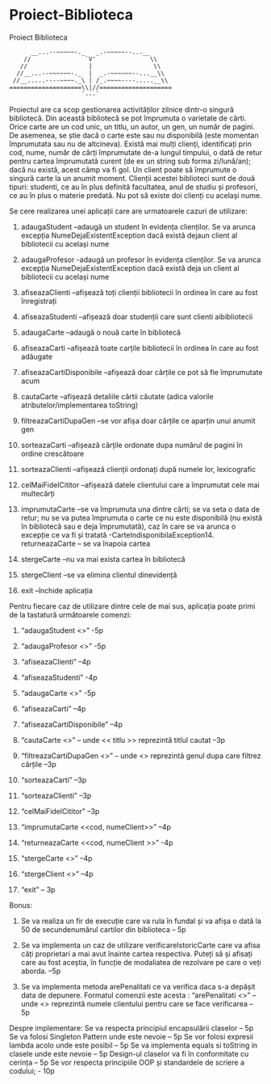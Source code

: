 # Proiect-Biblioteca
Proiect Biblioteca

```
      __...--~~~~~-._   _.-~~~~~--...__
    //               `V'               \\
   //                 |                 \\
  //__...--~~~~~~-._  |  _.-~~~~~~--...__\\
 //__.....----~~~~._\ | /_.~~~~----.....__\\
====================\\|//====================
                    `---`
```
  Proiectul are ca scop gestionarea activităților zilnice dintr-o singură bibliotecă. Din această
bibliotecă se pot împrumuta o varietate de cărti. Orice carte are un cod unic, un titlu, un autor, un gen,
un număr de pagini. De asemenea, se știe dacă o carte este sau nu disponibilă (este momentan
împrumutata sau nu de altcineva). Există mai mulți clienți, identificați prin cod, nume, număr de cărți
împrumutate de-a lungul timpului, o dată de retur pentru cartea împrumutată curent (de ex un string
sub forma zi/lună/an); dacă nu există, acest câmp va fi gol. Un client poate să împrumute o singură carte
la un anumit moment. Clienții acestei biblioteci sunt de două tipuri: studenti, ce au în plus definită
facultatea, anul de studiu și profesori, ce au în plus o materie predată. Nu pot să existe doi clienți cu
același nume.

Se cere realizarea unei aplicații care are urmatoarele cazuri de utilizare:

1. adaugaStudent
    –adaugă un student în evidența clienților. Se va arunca excepția
NumeDejaExistentException dacă există dejaun client al bibliotecii cu același
nume

2. adaugaProfesor
    -adaugă un profesor în evidența clienților. Se va arunca excepția
NumeDejaExistentException dacă există deja un client al bibliotecii cu același nume

3. afiseazaClienti
     –afișează toți clienții bibliotecii în ordinea în care au fost înregistrați

4. afiseazaStudenti
     –afișează doar studenții care sunt clienti aibibliotecii

5. adaugaCarte
     –adaugă o nouă carte în bibliotecă

6. afiseazaCarti
     –afișează toate carțile bibliotecii în ordinea în care au fost adăugate

7. afiseazaCartiDisponibile
     –afișează doar cărțile ce pot să fie împrumutate acum

8. cautaCarte
    –afișează detaliile cărtii căutate (adica valorile atributelor/implementarea toString)

9. filtreazaCartiDupaGen
    –se vor afișa doar cărțile ce aparțin unui anumit gen

10. sorteazaCarti
    –afișează cărțile ordonate dupa numărul de pagini în ordine crescătoare

11. sorteazaClienti
    –afișează clienții ordonați după numele lor, lexicografic

12. celMaiFidelCititor
    –afișează datele clientului care a împrumutat cele mai multecărți

13. imprumutaCarte
    –se va împrumuta una dintre cărti; se va seta o data de retur; nu se va putea
împrumuta o carte ce nu este disponibilă (nu există în bibliotecă sau e deja împrumutată), caz în care
se va arunca o excepție ce va fi și tratată -CarteIndisponibilaException14. returneazaCarte – se va înapoia cartea

15. stergeCarte
    –nu va mai exista cartea în bibliotecă

16. stergeClient
    –se va elimina clientul dinevidență

17. exit
    –închide aplicația



  Pentru fiecare caz de utilizare dintre cele de mai sus, aplicația poate primi de la tastatură următoarele
comenzi:

1. “adaugaStudent <<atribute specifice>>” -5p

2. “adaugaProfesor <<atribute specifice>>” -5p

3. “afiseazaClienti” –4p

4. “afiseazaStudenti” -4p

5. “adaugaCarte <<atribute specifice>>" -5p

6. “afiseazaCarti” –4p

7. “afiseazaCartiDisponibile” –4p

8. “cautaCarte <<titlu>>” – unde << titlu >> reprezintă titlul cautat –3p

9. “filtreazaCartiDupaGen <<gen>>” – unde <<gen>> reprezintă genul dupa care filtrez cărțile –3p

10. “sorteazaCarti” –3p

11. “sorteazaClienti” –3p

12. “celMaiFidelCititor” –3p

13. “imprumutaCarte <<cod, numeClient>>” –4p

14. “returneazaCarte <<cod, numeClient >>” -4p

15. “stergeCarte <<titlu>>” –4p

16. “stergeClient <<nume>>” –4p

17. “exit” – 3p

Bonus:
1. Se va realiza un fir de execuție care va rula în fundal și va afișa o dată la 50 de secundenumărul
cartilor din biblioteca – 5p

2. Se va implementa un caz de utilizare verificareIstoricCarte care va afisa câți proprietari a mai avut
înainte cartea respectiva. Puteți să și afisați care au fost aceștia, în funcție de modaliatea de rezolvare pe
care o veți aborda. –5p

3. Se va implementa metoda arePenalitati ce va verifica daca s-a depășit data de depunere. Formatul
comenzii este acesta :
“arePenalitati <<nume>>” – unde <<nume>> reprezintă numele clientului pentru care se
face verificarea – 5p


Despre implementare:
Se va respecta principiul encapsulării claselor – 5p
Se va folosi Singleton Pattern unde este nevoie – 5p
Se vor folosi expresii lambda acolo unde este posibil – 5p
Se va implementa equals si toString in clasele unde este nevoie – 5p
Design-ul claselor va fi în conformitate cu cerința – 5p
Se vor respecta principiile OOP și standardele de scriere a codului; - 10p
